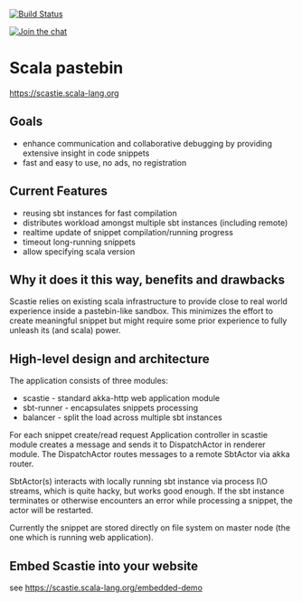 [![Build Status](https://platform-ci.scala-lang.org/api/badges/scalacenter/scastie/status.svg)](
  https://platform-ci.scala-lang.org/scalacenter/scastie
)

[![Join the chat](https://badges.gitter.im/scalacenter/scastie.svg)](
  https://gitter.im/scalacenter/scastie
)

# Scala pastebin

https://scastie.scala-lang.org

## Goals

*  enhance communication and collaborative debugging by providing
   extensive insight in code snippets
*  fast and easy to use, no ads, no registration

## Current Features

*  reusing sbt instances for fast compilation
*  distributes workload amongst multiple sbt instances (including remote)
*  realtime update of snippet compilation/running progress
*  timeout long-running snippets
*  allow specifying scala version

## Why it does it this way, benefits and drawbacks

Scastie relies on existing scala infrastructure to provide close to real world experience inside
a pastebin-like sandbox. This minimizes the effort to create meaningful snippet but might require some
prior experience to fully unleash its (and scala) power.

## High-level design and architecture

The application consists of three modules:

-  scastie - standard akka-http web application module
-  sbt-runner - encapsulates snippets processing
-  balancer - split the load across multiple sbt instances

For each snippet create/read request Application controller in scastie module creates a message 
and sends it to DispatchActor in renderer module. The DispatchActor routes messages to a remote 
SbtActor via akka router.

SbtActor(s) interacts with locally running sbt instance via process I\O streams, which is quite 
hacky, but works good enough. If the sbt instance terminates or otherwise encounters an error 
while processing a snippet, the actor will be restarted.

Currently the snippet are stored directly on file system on master node (the one which is running 
web application). 

## Embed Scastie into your website

see https://scastie.scala-lang.org/embedded-demo
